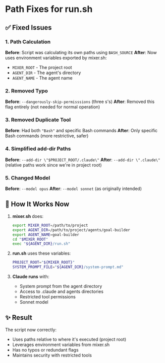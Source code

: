 # Path Fixes for run.sh

## ✅ Fixed Issues

### 1. **Path Calculation**
**Before**: Script was calculating its own paths using `BASH_SOURCE`
**After**: Now uses environment variables exported by mixer.sh:
- `MIXER_ROOT` - The project root
- `AGENT_DIR` - The agent's directory
- `AGENT_NAME` - The agent name

### 2. **Removed Typo**
**Before**: `--dangerously-skip-permisssions` (three s's)
**After**: Removed this flag entirely (not needed for normal operation)

### 3. **Removed Duplicate Tool**
**Before**: Had both `"Bash"` and specific Bash commands
**After**: Only specific Bash commands (more restrictive, safer)

### 4. **Simplified add-dir Paths**
**Before**: `--add-dir \"$PROJECT_ROOT/.claude\"`
**After**: `--add-dir \".claude\"` (relative paths work since we're in project root)

### 5. **Changed Model**
**Before**: `--model opus`
**After**: `--model sonnet` (as originally intended)

## 📝 How It Works Now

1. **mixer.sh** does:
   ```bash
   export MIXER_ROOT=/path/to/project
   export AGENT_DIR=/path/to/project/agents/goal-builder
   export AGENT_NAME=goal-builder
   cd "$MIXER_ROOT"
   exec "${AGENT_DIR}/run.sh"
   ```

2. **run.sh** uses these variables:
   ```bash
   PROJECT_ROOT="${MIXER_ROOT}"
   SYSTEM_PROMPT_FILE="${AGENT_DIR}/system-prompt.md"
   ```

3. **Claude runs** with:
   - System prompt from the agent directory
   - Access to .claude and agents directories
   - Restricted tool permissions
   - Sonnet model

## ✨ Result

The script now correctly:
- Uses paths relative to where it's executed (project root)
- Leverages environment variables from mixer.sh
- Has no typos or redundant flags
- Maintains security with restricted tools